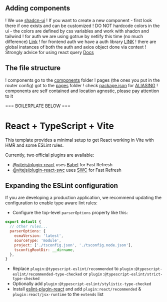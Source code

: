 ## Adding components

! We use [shadcn-ui](https://ui.shadcn.com/)
! If you want to create a new component - first look there if one exists and can be customized
! DO NOT hardcode colors in the ui - the colors are defined by css variables and work with shadcn and tailwind
! for auth we are using gotrue by netlify this time (no much difference) [Link](https://github.com/netlify/gotrue) 
! for frontend auth we have a auth library [LINK](https://github.com/netlify/gotrue)
! there are global instances of both the auth and axios object done via context
! Strongly advice for using react query [Docs](https://tanstack.com/query/latest/docs/framework/react/overview)

## The file structure

! components go to the [components](./src/components/) folder
! pages (the ones you put in the router config) got to the [pages](./src/pages/) folder
! check [package.json](./package.json) for [ALIASING](https://dev.to/tilly/aliasing-in-vite-w-typescript-1lfo) 
! components are self contained and location agnostic, please pay attention to it

=== BOILERPLATE BELOW ===

# React + TypeScript + Vite

This template provides a minimal setup to get React working in Vite with HMR and some ESLint rules.

Currently, two official plugins are available:

- [@vitejs/plugin-react](https://github.com/vitejs/vite-plugin-react/blob/main/packages/plugin-react/README.md) uses [Babel](https://babeljs.io/) for Fast Refresh
- [@vitejs/plugin-react-swc](https://github.com/vitejs/vite-plugin-react-swc) uses [SWC](https://swc.rs/) for Fast Refresh

## Expanding the ESLint configuration

If you are developing a production application, we recommend updating the configuration to enable type aware lint rules:

- Configure the top-level `parserOptions` property like this:

```js
export default {
  // other rules...
  parserOptions: {
    ecmaVersion: 'latest',
    sourceType: 'module',
    project: ['./tsconfig.json', './tsconfig.node.json'],
    tsconfigRootDir: __dirname,
  },
}
```

- Replace `plugin:@typescript-eslint/recommended` to `plugin:@typescript-eslint/recommended-type-checked` or `plugin:@typescript-eslint/strict-type-checked`
- Optionally add `plugin:@typescript-eslint/stylistic-type-checked`
- Install [eslint-plugin-react](https://github.com/jsx-eslint/eslint-plugin-react) and add `plugin:react/recommended` & `plugin:react/jsx-runtime` to the `extends` list
